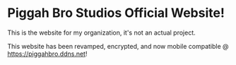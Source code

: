 # Piggah Bro Studios Official Website!

This is the website for my organization, it's not an actual project.

This website has been revamped, encrypted, and now mobile compatible @ https://piggahbro.ddns.net!
